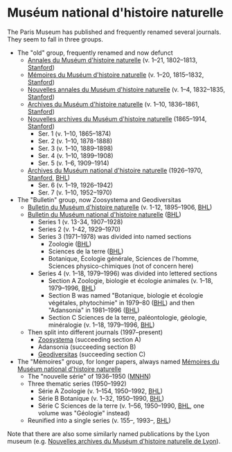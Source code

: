 # Muséum national d'histoire naturelle

The Paris Museum has published and frequently renamed several journals. They seem to
fall in three groups.

- The "old" group, frequently renamed and now defunct
  - [Annales du Muséum d'histoire naturelle](/cg/1365) (v. 1–21, 1802–1813,
    [Stanford](https://searchworks.stanford.edu/view/373356))
  - [Mémoires du Muséum d'histoire naturelle](/cg/1683) (v. 1–20, 1815–1832,
    [Stanford](https://searchworks.stanford.edu/view/373360))
  - [Nouvelles annales du Muséum d'histoire naturelle](/cg/1345) (v. 1–4, 1832–1835,
    [Stanford](https://searchworks.stanford.edu/view/373363))
  - [Archives du Muséum d'histoire naturelle](/cg/342) (v. 1–10, 1836–1861,
    [Stanford](https://searchworks.stanford.edu/view/5791298))
  - [Nouvelles archives du Muséum d'histoire naturelle](/cg/1952) (1865–1914,
    [Stanford](https://searchworks.stanford.edu/view/9318862))
    - Ser. 1 (v. 1–10, 1865–1874)
    - Ser. 2 (v. 1–10, 1878-1888)
    - Ser. 3 (v. 1–10, 1889–1898)
    - Ser. 4 (v. 1–10, 1899–1908)
    - Ser. 5 (v. 1–6, 1909–1914)
  - [Archives du Muséum national d'histoire naturelle](/cg/2226) (1926–1970,
    [Stanford](https://searchworks.stanford.edu/view/373357),
    [BHL](https://www.biodiversitylibrary.org/bibliography/168894))
    - Ser. 6 (v. 1–19, 1926–1942)
    - Ser. 7 (v. 1–10, 1952–1970)
- The "Bulletin" group, now Zoosystema and Geodiversitas
  - [Bulletin du Muséum d'histoire naturelle](/cg/4701) (v. 1-12, 1895–1906,
    [BHL](https://www.biodiversitylibrary.org/bibliography/68686))
  - [Bulletin du Muséum national d'histoire naturelle](/cg/740)
    ([BHL](https://www.biodiversitylibrary.org/bibliography/5943))
    - Series 1 (v. 13-34, 1907–1928)
    - Series 2 (v. 1-42, 1929–1970)
    - Series 3 (1971–1978) was divided into named sections
      - Zoologie ([BHL](https://www.biodiversitylibrary.org/bibliography/149559))
      - Sciences de la terre
        ([BHL](https://www.biodiversitylibrary.org/bibliography/145272))
      - Botanique, Écologie générale, Sciences de l'homme, Sciences physico-chimiques
        (not of concern here)
    - Series 4 (v. 1–18, 1979–1996) was divided into lettered sections
      - Section A Zoologie, biologie et écologie animales (v. 1–18, 1979–1996,
        [BHL](https://www.biodiversitylibrary.org/bibliography/158834))
      - Section B was named "Botanique, biologie et écologie végétales, phytochimie" in
        1979–80 ([BHL](https://www.biodiversitylibrary.org/bibliography/14109)) and then
        "Adansonia" in 1981–1996
        ([BHL](https://www.biodiversitylibrary.org/bibliography/13855))
      - Section C Sciences de la terre, paléontologie, géologie, minéralogie (v. 1–18,
        1979–1996, [BHL](https://www.biodiversitylibrary.org/bibliography/146268))
  - Then split into different journals (1997–present)
    - [Zoosystema](/cg/1075) (succeeding section A)
    - Adansonia (succeeding section B)
    - [Geodiversitas](/cg/468) (succeeding section C)
- The "Mémoires" group, for longer papers, always named
  [Mémoires du Muséum national d'histoire naturelle](/cg/892)
  - The "nouvelle série" of 1936–1950
    ([MNHN](https://sciencepress.mnhn.fr/fr/collections/memoires-du-museum-national-d-histoire-naturelle-nouvelle-serie-1935-1950))
  - Three thematic series (1950–1992)
    - Série A Zoologie (v. 1–154, 1950–1992,
      [BHL](https://www.biodiversitylibrary.org/bibliography/155000))
    - Série B Botanique (v. 1–32, 1950–1990,
      [BHL](https://www.biodiversitylibrary.org/bibliography/158815))
    - Série C Sciences de la terre (v. 1–56, 1950–1990,
      [BHL](https://www.biodiversitylibrary.org/bibliography/160082), one volume was
      "Géologie" instead)
  - Reunified into a single series (v. 155–, 1993–,
    [BHL](https://www.biodiversitylibrary.org/bibliography/162187))

Note that there are also some similarly named publications by the Lyon museum (e.g.
[Nouvelles archives du Muséum d'histoire naturelle de Lyon](/cg/1733)).
